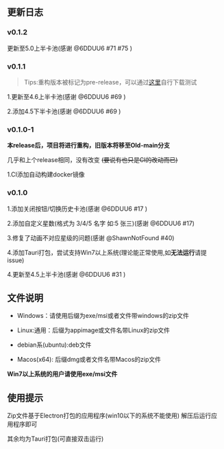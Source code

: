 ## 更新日志
### v0.1.2

更新至5.0上半卡池(感谢 @6DDUU6 #71 #75 )


### v0.1.1

> Tips:重构版本被标记为pre-release，可以通过[这里](https://github.com/cyanial/genshin-impact-picker/releases/tag/v0.2.0-beta)自行下载测试

1.更新至4.6上半卡池(感谢 @6DDUU6 #69 )

2.添加4.5下半卡池(感谢 @6DDUU6 #69 )

### v0.1.0-1

**本release后，项目将进行重构，旧版本将移至Old-main分支**

几乎和上个release相同，没有改变 ~~(要说有也只是CI的改动而已)~~

1.CI添加自动构建docker镜像

### v0.1.0

1.添加关闭按钮/切换历史卡池(感谢 @6DDUU6 #17 )

2.添加自定义星数(格式为 3/4/5 名字 如:5 张三)(感谢 @6DDUU6 #17)

3.修复了动画不对应星级的问题(感谢 @ShawnNotFound #40)

4.添加Tauri打包，尝试支持Win7以上系统(理论能正常使用,如**无法运行**请提issue)

4.更新至4.5上半卡池(感谢 @6DDUU6 #31 )

## 文件说明
- Windows：请使用后缀为exe/msi或者文件带windows的zip文件

- Linux:通用：后缀为appimage或文件名带Linux的zip文件

- debian系(ubuntu):deb文件

- Macos(x64): 后缀dmg或者文件名带Macos的zip文件

**Win7以上系统的用户请使用exe/msi文件**

## 使用提示

Zip文件基于Electron打包的应用程序(win10以下的系统不能使用) 解压后运行应用程序即可

其余均为Tauri打包(可直接双击运行)